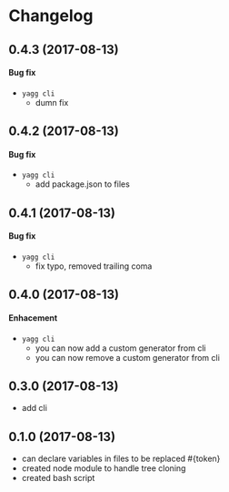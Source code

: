 # Changelog

## 0.4.3 (2017-08-13)
#### Bug fix
* `yagg cli`
  * dumn fix

## 0.4.2 (2017-08-13)
#### Bug fix
* `yagg cli`
  * add package.json to files

## 0.4.1 (2017-08-13)
#### Bug fix
* `yagg cli`
  * fix typo, removed trailing coma

## 0.4.0 (2017-08-13)
#### Enhacement
* `yagg cli`
  * you can now add a custom generator from cli
  * you can now remove a custom generator from cli

## 0.3.0 (2017-08-13)
 - add cli

## 0.1.0 (2017-08-13)
 - can declare variables in files to be replaced #{token}
 - created node module to handle tree cloning
 - created bash script